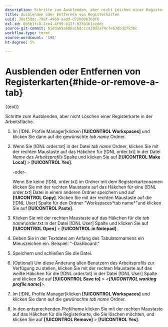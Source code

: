```yaml
---
description: Schritte zum Ausblenden, aber nicht Löschen einer Registerkarte in der Arbeitsfläche.
title: Ausblenden oder Entfernen von Registerkarten
uuid: 38af5ddc-798f-4969-aadd-d72b80b368f6
exl-id: 0b5b1fc8-2ce4-4f99-b12f-023b161ceddc
source-git-commit: b1dda69a606a16dccca30d2a74c7e63dbd27936c
workflow-type: tm+mt
source-wordcount: '198'
ht-degree: 5%

---
```


# Ausblenden oder Entfernen von Registerkarten{#hide-or-remove-a-tab}

{{eol}}

Schritte zum Ausblenden, aber nicht Löschen einer Registerkarte in der Arbeitsfläche.

1. Im [!DNL Profile Manager]klicken **[!UICONTROL Workspaces]** und klicken Sie dann auf die gewünschte *tab name* Ordner.
1. Wenn Sie [!DNL order.txt] in der Datei *tab name* Ordner, klicken Sie mit der rechten Maustaste auf das Häkchen für [!DNL order.txt] in der Datei *Name des Arbeitsprofils* Spalte und klicken Sie auf **[!UICONTROL Make Local]** > **[!UICONTROL Yes]**.

   -oder-

   Wenn Sie keine [!DNL order.txt] im Ordner mit dem Registerkartennamen klicken Sie mit der rechten Maustaste auf das Häkchen für eine [!DNL order.txt] Datei in einem anderen Ordner speichern und auf **[!UICONTROL Copy]**. Klicken Sie mit der rechten Maustaste auf die [!DNL User] Spalte für den Ordner &quot;Workspaces\*tab name*&quot;und klicken Sie auf **[!UICONTROL Paste]**.

1. Klicken Sie mit der rechten Maustaste auf das Häkchen für die *tab name*\order.txt in der Datei [!DNL User] Spalte und klicken Sie auf **[!UICONTROL Open]** > **[!UICONTROL in Notepad]**.
1. Geben Sie in der Textdatei am Anfang des Tabulatornamens ein Minuszeichen ein. Beispiel: &quot;-Dashboard.&quot;
1. Speichern und schließen Sie die Datei.
1. (Optional) Um diese Änderung allen Benutzern des Arbeitsprofils zur Verfügung zu stellen, klicken Sie mit der rechten Maustaste auf das weiße Häkchen für die [!DNL order.txt] in der Datei [!DNL User] Spalte und klicken Sie auf **[!UICONTROL Save to]** > *&lt;**[!UICONTROL working profile name]**>*.

1. Im [!DNL Profile Manager]klicken **[!UICONTROL Workspaces]** und klicken Sie dann auf die gewünschte *tab name* Ordner.
1. In den entsprechenden *Profilname* klicken Sie mit der rechten Maustaste auf das Häkchen für die Registerkarte, die Sie löschen möchten, und klicken Sie auf **[!UICONTROL Remove]** > **[!UICONTROL Yes]**.
